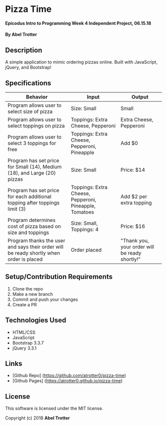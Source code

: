 # Pizza Time

#### Epicodus Intro to Programming Week 4 Independent Project, 06.15.18

#### By Abel Trotter

## Description

A simple application to mimic ordering pizzas online. Built with JavaScript, jQuery, and Bootstrap!

## Specifications

| Behavior | Input | Output |
|----------|-------|--------|
| Program allows user to select size of pizza | Size: Small | Small |
| Program allows user to select toppings on pizza | Toppings: Extra Cheese, Pepperoni | Extra Cheese, Pepperoni  |
| Program allows user to select 3 toppings for free | Toppings: Extra Cheese, Pepperoni, Pineapple | Add $0 |
| Program has set price for Small (14), Medium (18), and Large (20) pizzas | Size: Small | Price: $14 |
| Program has set price for each additional topping after toppings limit (3) | Toppings: Extra Cheese, Pepperoni, Pineapple, Tomatoes | Add $2 per extra topping |
| Program determines cost of pizza based on size and toppings | Size: Small, Toppings: 4 | Price: $16 |
| Program thanks the user and says their order will be ready shortly when order is placed | Order placed | "Thank you, your order will be ready shortly!" |

## Setup/Contribution Requirements

1. Clone the repo
1. Make a new branch
1. Commit and push your changes
1. Create a PR

## Technologies Used

* HTML/CSS
* JavaScript
* Bootstrap 3.3.7
* jQuery 3.3.1

## Links

* [Github Repo] (https://github.com/atrotter0/pizza-time)
* [Github Pages] (https://atrotter0.github.io/pizza-time)

## License

This software is licensed under the MIT license.

Copyright (c) 2018 **Abel Trotter**
